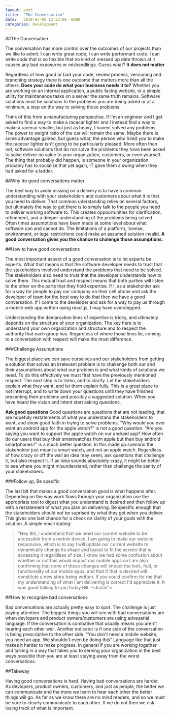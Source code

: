 ```yaml
---
layout: post
title:  "The Conversation"
date:   2018-03-05 12:33:08 -0600
categories: Development
---
```


##The Conversation

The conversation has more control over the outcomes of our projects than we like to admit. I can write great code, I can write performant code. I can write code that is so flexible that no kind of messed up data thrown at it causes any bad exposures or mishandlings. Guess what? <strong>It does not matter</strong>

Regardless of how good or bad your code, review process, versioning and branching strategy there is one outcome that matters more than all the others. <strong>Does your code do what your business needs it to?</strong> Whether you are working on an internal application, a public facing website, or a simple utility for maintanance tasks on a server the same truth remains. Software solutions must be solutions to the problems you are being asked or at a minimum, a step on the way to solving those problems. 

Think of this from a manufacturing perspective. If I'm an engineer and I get asked to find a way to make a racecar lighter and I instead find a way to make a racecar smaller, but just as heavy, I havent solved any problems. The power to weight ratio of the car will remain the same. Maybe there is some advantage gained, but guess what, the person who hired you to make the racecar lighter isn't going to be particularly pleased. More often than not, software solutions that do not solve the problems they have been asked to solve deliver no value to your organization, customers, or even yourself. The thing that probably did happen, is someone in your organization probably has to socialize that yet again, IT gave them a swing when they had asked for a ladder.


##Why do good conversations matter

The best way to avoid missing on a delivery is to have a common understanding with your stakeholders and customers about what it is that you need to deliver. That common uderstanding relies on several factors, but ultimately the way to get there is to simply talk to the people you need to deliver working software to. This creates oppourtunities for clarification, refinement, and a deeper understanding of the problems being solved. Often times assumptions have been made at some level about what software can and cannot do. The limitations of a platform, license, environment, or legal restrictions could make an assumed solution invalid. <strong>A good conversation gives you the chance to chalenge those assumptions.</strong>

##How to have good conversations

The most important aspect of a good conversation is to let experts be experts. What that means is that the software developer needs to trust that the stakeholders involved understand the problems that need to be solved. The stakeholders also need to trust that the developer understands how to solve them. This mutual trust and respect means that both parties will listen to the other on the parts that they hold expertise. If I, as a stakeholder ask for a way for people to pay our company on their cell phone and ask the developer of team for the best way to do that then we have a good conversation. If I come to the developer and ask for a way to pay us through a mobile web app written using react.js, I may have overstepped.

Understanding the demarcation lines of expertise is tricky, and ultimately depends on the structure of your organization. The key here is to understand your own organization and structure and to respect the authority that each group has. Regardless of where those lines lie, coming to a conversation with respect will make the most difference. 

###Challenge Assumptions

The biggest place we can save ourselves and our stakeholders from getting a solution that solves an irrelevant problem is to challenge both our and their assumptions about what our problem is and what kinds of solutions we need. To do this effectively we must first have the previously mentioned respect. The next step is to listen, and to clarify. Let the stakeholders explain what they want, and let them explain fully. This is a great place to not interrupt, and to write down your questions until they have finished presenting their problems and possibly a suggested solution. When you have heard the vision and intent start asking questions. 

<strong>Ask good questions</strong> Good questions are questions that are not leading, that are hopefuly restatements of what you understand the stakeholders to want, and show good faith in trying to solve problems. "Why would you ever want an android app for the apple watch?" is not a good question. "Are you saying you want to support the apple watch on our android app? How often do our users that buy their smartwatches from apple but then buy android smartphones?" is a much better question. In this made up scenario the stakeholder just meant a smart watch, and not an apple watch. Regardless of how crazy or off the wall an idea may seem, ask questions that challenge it, but also respect it. If an idea sounds absolutely crazy, it might be better to see where you might misunderstand, rather than challenge the sanity of your stakeholders. 

###Follow up, Be specific

The last bit that makes a good conversation good is what happens after. Depending on the way work flows through your organization use the appropriate tool to digest what you understand is desired and then follow up with a restatement of what you plan on delivering. Be specific enough that the stakeholders should not be suprised by what they get when you deliver. This gives one last chance for a check on clarity of your goals with the solution. A simple email stating: 

>"Hey Bill, I understand that we need our current website to be accessible from a mobile device. I am going to make our website responsive, which is to say I will update our current website to dynamically change its shape and layout to fit the screen that is accessing it regardless of size. I know we had some confusion about whether or not this would impact our mobile apps so I am also confirming that none of these changes will impact the look, feel, or functionality of our mobile apps, and that if that is desired will constitute a new story being written. If you could confirm for me that my understanding of what I am delivering is correct I'd appreciate it. It was good talking to you today Bill. --Justin">

##How to recognize bad conversations

Bad conversations are actually pretty easy to spot. The challenge is just paying attention. The biggest things you will see with bad conversations are when devlopers and product owners/customers are using advesarial language. If the conversation is combative that usually means you aren't hearing each other well. Another indicator is if one side of the conversation is being prescriptive to the other side. "You don't need a mobile website, you need an app. We shouldn't even be doing this" Language like that just makes it harder to make progress. In general if you are working together and talking in a way that takes you to serving your organization in the best ways possible then you are at least staying away from the worst conversations.


##Takeway

Having good conversations is hard. Having bad conversations are harder. As devlopers, product owners, customers, and just as people, the better we can communicate and the more we learn to hear each other the better things will go. As far as we know there are no mind readers, and so we must be sure to clearly communicate to each other. If we do not then we risk losing track of what is important. 